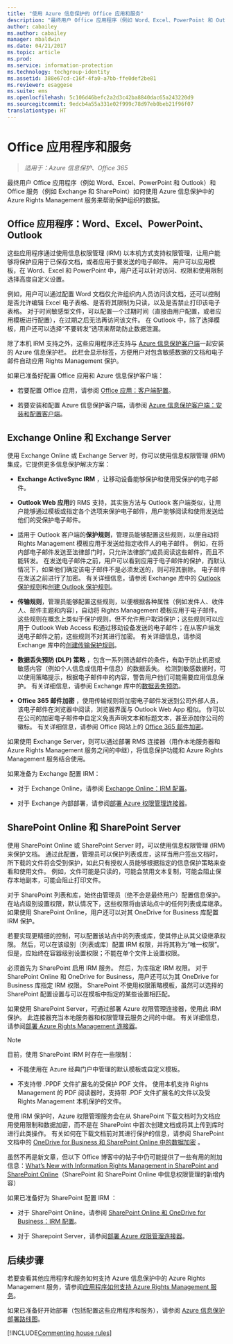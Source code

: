 ```yaml
---
title: "使用 Azure 信息保护的 Office 应用和服务"
description: "最终用户 Office 应用程序（例如 Word、Excel、PowerPoint 和 Outlook）和 Office 服务（例如 Exchange 和 SharePoint）如何使用 Azure Rights Management 服务来帮助保护组织的数据。"
author: cabailey
ms.author: cabailey
manager: mbaldwin
ms.date: 04/21/2017
ms.topic: article
ms.prod: 
ms.service: information-protection
ms.technology: techgroup-identity
ms.assetid: 388e67cd-c16f-4fa0-a7bb-ffe0def2be81
ms.reviewer: esaggese
ms.suite: ems
ms.openlocfilehash: 5c106d46befc2a2d3c42ba8840dac65a243220d9
ms.sourcegitcommit: 9edcb4a55a331e02f999c78d97eb0beb21f96f07
translationtype: HT
---
```

# <a name="office-applications-and-services"></a>Office 应用程序和服务

>*适用于：Azure 信息保护、Office 365*

最终用户 Office 应用程序（例如 Word、Excel、PowerPoint 和 Outlook）和 Office 服务（例如 Exchange 和 SharePoint）如何使用 Azure 信息保护中的 Azure Rights Management 服务来帮助保护组织的数据。

## <a name="office-applications-word-excel-powerpoint-outlook"></a>Office 应用程序：Word、Excel、PowerPoint、Outlook
这些应用程序通过使用信息权限管理 (IRM) 以本机方式支持权限管理，让用户能够将保护应用于已保存文档，或者应用于要发送的电子邮件。 用户可以应用模板，在 Word、Excel 和 PowerPoint 中，用户还可以针对访问、权限和使用限制选择高度自定义设置。 

例如，用户可以通过配置 Word 文档仅允许组织内人员访问该文档，还可以控制是否允许编辑 Excel 电子表格、是否将其限制为只读，以及是否禁止打印该电子表格。 对于时间敏感型文件，可以配置一个过期时间（直接由用户配置，或者应用模板进行配置），在过期之后无法再访问该文件。 在 Outlook 中，除了选择模板，用户还可以选择“不要转发”选项来帮助防止数据泄漏。

除了本机 IRM 支持之外，这些应用程序还支持与 [Azure 信息保护客户端](../rms-client/aip-client.md)一起安装的 Azure 信息保护栏。 此栏会显示标签，方便用户对包含敏感数据的文档和电子邮件自动应用 Rights Management 保护。

如果已准备好配置 Office 应用和 Azure 信息保护客户端：

- 若要配置 Office 应用，请参阅 [Office 应用：客户端配置](../deploy-use/configure-office-apps.md)。

- 若要安装和配置 Azure 信息保护客户端，请参阅 [Azure 信息保护客户端：安装和配置客户端](../deploy-use/configure-client.md)。

## <a name="exchange-online-and-exchange-server"></a>Exchange Online 和 Exchange Server
使用 Exchange Online 或 Exchange Server 时，你可以使用信息权限管理 (IRM) 集成，它提供更多信息保护解决方案：

-   **Exchange ActiveSync IRM** ，让移动设备能够保护和使用受保护的电子邮件。

-   **Outlook Web 应用**的 RMS 支持，其实施方法与 Outlook 客户端类似，让用户能够通过模板或指定各个选项来保护电子邮件，用户能够阅读和使用发送给他们的受保护电子邮件。

-   适用于 Outlook 客户端的**保护规则**，管理员能够配置这些规则，以便自动将 Rights Management 模板应用于发送给指定收件人的电子邮件。 例如，在将内部电子邮件发送至法律部门时，只允许法律部门成员阅读这些邮件，而且不能转发。 在发送电子邮件之前，用户可以看到应用于电子邮件的保护，而默认情况下，如果他们确定该电子邮件不是必须发送的，则可将其删除。 电子邮件在发送之前进行了加密。 有关详细信息，请参阅 Exchange 库中的 [Outlook 保护规则](https://technet.microsoft.com/library/dd638178%28v=exchg.150%29.aspx)和[创建 Outlook 保护规则](https://technet.microsoft.com/library/dd638196%28v=exchg.150%29.aspx)。

-   **传输规则**，管理员能够配置这些规则，以便根据各种属性（例如发件人、收件人、邮件主题和内容），自动将 Rights Management 模板应用于电子邮件。 这些规则在概念上类似于保护规则，但不允许用户取消保护；这些规则可以应用于 Outlook Web Access 和通过移动设备发送的电子邮件；在从客户端发送电子邮件之前，这些规则不对其进行加密。 有关详细信息，请参阅 Exchange 库中的[创建传输保护规则](https://technet.microsoft.com/library/dd302432.aspx)。

-   **数据丢失预防 (DLP) 策略** ，包含一系列筛选邮件的条件，有助于防止机密或敏感内容（例如个人信息或信用卡信息）的数据丢失。 检测到敏感数据时，可以使用策略提示，根据电子邮件中的内容，警告用户他们可能需要应用信息保护。 有关详细信息，请参阅 Exchange 库中的[数据丢失预防](https://technet.microsoft.com/library/jj150527%28v=exchg.150%29.aspx)。

-   **Office 365 邮件加密** ，使用传输规则将加密电子邮件发送到公司外部人员，该电子邮件在浏览器中阅读，浏览器界面与 Outlook Web App 相似。 你可以在公司的加密电子邮件中自定义免责声明文本和标题文本，甚至添加你公司的徽标。 有关详细信息，请参阅 Office 网站上的 [Office 365 邮件加密](https://office.microsoft.com/o365-message-encryption-FX104179182.aspx)。

如果使用 Exchange Server，则可以通过部署 RMS 连接器（用作本地服务器和 Azure Rights Management 服务之间的中继），将信息保护功能和 Azure Rights Management 服务结合使用。

如果准备为 Exchange 配置 IRM：

- 对于 Exchange Online，请参阅 [Exchange Online：IRM 配置](../deploy-use/configure-office365.md#exchange-online-irm-configuration)。

- 对于 Exchange 內部部署，请参阅[部署 Azure 权限管理连接器](../deploy-use/deploy-rms-connector.md)。


## <a name="sharepoint-online-and-sharepoint-server"></a>SharePoint Online 和 SharePoint Server

使用 SharePoint Online 或 SharePoint Server 时，可以使用信息权限管理 (IRM) 来保护文档。 通过此配置，管理员可以保护列表或库，这样当用户签出文档时，所下载的文件将会受到保护，如此只有授权人员能够根据指定的信息保护策略来查看和使用文件。 例如，文件可能是只读的，可能会禁用文本复制，可能会阻止保存本地副本，可能会阻止打印文件。

对于 SharePoint 列表和库，始终由管理员（绝不会是最终用户）配置信息保护。 在站点级别设置权限，默认情况下，这些权限将由该站点中的任何列表或库继承。 如果使用 SharePoint Online，用户还可以对其 OneDrive for Business 库配置 IRM 保护。

若要实现更精细的控制，可以配置该站点中的列表或库，使其停止从其父级继承权限。 然后，可以在该级别（列表或库）配置 IRM 权限，并将其称为“唯一权限”。 但是，应始终在容器级别设置权限；不能在单个文件上设置权限。 

必须首先为 SharePoint 启用 IRM 服务。 然后，为库指定 IRM 权限。 对于 SharePoint Online 和 OneDrive for Business，用户还可以为其 OneDrive for Business 库指定 IRM 权限。 SharePoint 不使用权限策略模板，虽然可以选择的 SharePoint 配置设置与可以在模板中指定的某些设置相匹配。

如果使用 SharePoint Server，可通过部署 Azure 权限管理连接器，使用此 IRM 保护。 此连接器充当本地服务器和权限管理云服务之间的中继。 有关详细信息，请参阅[部署 Azure Rights Management 连接器](../deploy-use/deploy-rms-connector.md)。

> [!NOTE]
> 目前，使用 SharePoint IRM 时存在一些限制：
> 
> - 不能使用在 Azure 经典门户中管理的默认模板或自定义模板。 
> 
> - 不支持带 .PPDF 文件扩展名的受保护 PDF 文件。 使用本机支持 Rights Management 的 PDF 阅读器时，支持带 .PDF 文件扩展名的文件以及受 Rights Management 本机保护的文件。


使用 IRM 保护时，Azure 权限管理服务会在从 SharePoint 下载文档时为文档应用使用限制和数据加密，而不是在 SharePoint 中首次创建文档或将其上传到库时进行此类操作。 有关如何在下载文档前对其进行保护的信息，请参阅 SharePoint 文档中的 [OneDrive for Business 和 SharePoint Online 中的数据加密](https://technet.microsoft.com/library/dn905447.aspx) 。

虽然不再是新文章，但以下 Office 博客中的帖子中仍可能提供了一些有用的附加信息：[What’s New with Information Rights Management in SharePoint and SharePoint Online](https://blogs.office.com/2012/11/09/whats-new-with-information-rights-management-in-sharepoint-and-sharepoint-online/)（SharePoint 和 SharePoint Online 中信息权限管理的新增内容）

如果已准备好为 SharePoint 配置 IRM ：

- 对于 SharePoint Online，请参阅 [SharePoint Online 和 OneDrive for Business：IRM 配置](../deploy-use/configure-office365.md#sharepoint-online-and-onedrive-for-business-irm-configuration)。

- 对于 Sharepoint Server，请参阅[部署 Azure 权限管理连接器](../deploy-use/deploy-rms-connector.md)。


## <a name="next-steps"></a>后续步骤

若要查看其他应用程序和服务如何支持 Azure 信息保护中的 Azure Rights Management 服务，请参阅[应用程序如何支持 Azure Rights Management 服务](applications-support.md)。

如果已准备好开始部署（包括配置这些应用程序和服务），请参阅 [Azure 信息保护部署路线图](/plan-design/deployment-roadmap.md)。

[!INCLUDE[Commenting house rules](../includes/houserules.md)]